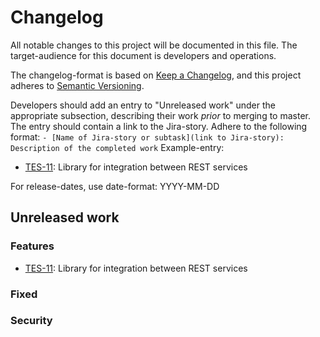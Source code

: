# Changelog

All notable changes to this project will be documented in this file. The target-audience for this document is developers and operations.

The changelog-format is based on [Keep a Changelog](https://keepachangelog.com/en/1.0.0/), and this project adheres to [Semantic Versioning](https://semver.org/spec/v2.0.0.html).

Developers should add an entry to "Unreleased work" under the appropriate subsection, describing their work _prior_ to merging to master. The entry should contain a link to the Jira-story.
Adhere to the following format:
`- [Name of Jira-story or subtask](link to Jira-story): Description of the completed work`
Example-entry:

- [TES-11](https://sunepoulsen.atlassian.net/browse/TES-11): Library for integration between REST services

For release-dates, use date-format: YYYY-MM-DD

## Unreleased work
### Features

- [TES-11](https://sunepoulsen.atlassian.net/browse/TES-11): Library for integration between REST services

### Fixed

### Security
